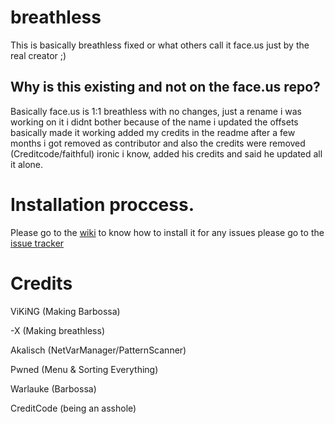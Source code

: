 # breathless
This is basically breathless fixed or what others call it face.us just by the real creator ;)

## Why is this existing and not on the face.us repo?
Basically face.us is 1:1 breathless with no changes, just a rename i was working on it i didnt bother because of the name
i updated the offsets basically made it working added my credits in the readme after a few months i got removed as contributor and also the credits were removed (Creditcode/faithful) ironic i know, added his credits and said he updated all it alone.

# Installation proccess.

Please go to the [wiki](https://github.com/iraizo/breathless-fork/wiki) to know how to install it for any issues please go to the [issue tracker](https://github.com/iraizo/breathless-fork/issues)


# Credits 

ViKiNG (Making Barbossa)

-X (Making breathless)

Akalisch (NetVarManager/PatternScanner)

Pwned (Menu & Sorting Everything)

Warlauke (Barbossa)

CreditCode (being an asshole)

